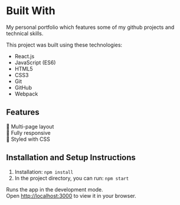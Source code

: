 # Built With

My personal portfolio which features some of my github projects and technical skills.

This project was built using these technologies:
* React.js
* JavaScript (ES6)
* HTML5
* CSS3
* Git
* GitHub
* Webpack


## Features

📖 Multi-page layout
<br>
📱 Fully responsive
<br>
🎨 Styled with CSS


## Installation and Setup Instructions

1. Installation: `npm install`
2. In the project directory, you can run: `npm start`

Runs the app in the development mode.\
Open [http://localhost:3000](http://localhost:3000) to view it in your browser.
